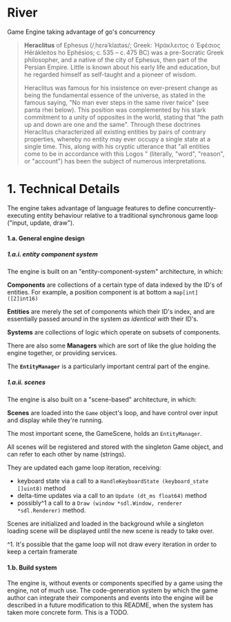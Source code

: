 River
===

Game Engine taking advantage of go's concurrency

> **Heraclitus** of Ephesus (/ˌhɛrəˈklaɪtəs/; Greek: Ἡράκλειτος ὁ Ἐφέσιος
> Hērákleitos ho Ephésios; c. 535 – c. 475 BC) was a pre-Socratic Greek
> philosopher, and a native of the city of Ephesus, then part of the
> Persian Empire. Little is known about his early life and education, but 
> he regarded himself as self-taught and a pioneer of wisdom.
> 
> Heraclitus was famous for his insistence on ever-present change as
> being the fundamental essence of the universe, as stated in the famous
> saying, "No man ever steps in the same river twice" (see panta rhei
> below). This position was complemented by his stark commitment to
> a unity of opposites in the world, stating that "the path up and down
> are one and the same". Through these doctrines Heraclitus characterized all
> existing entities by pairs of contrary properties, whereby no entity may
> ever occupy a single state at a single time. This, along with his cryptic
> utterance that "all entities come to be in accordance with this Logos
> " (literally, "word", "reason", or "account") has been the subject of
> numerous interpretations.

# 1. Technical Details

The engine takes advantage of language features to define concurrently-executing entity behaviour relative to a traditional synchronous game loop ("input, update, draw").

#### 1.a. General engine design

##### 1.a.i. entity component system

The engine is built on an "entity-component-system" architecture, in which:

**Components** are collections of a certain type of data indexed by the ID's of entities. For example, a position component is at bottom a `map[int]([2]int16)`

**Entities** are merely the set of components which their ID's index, and are essentially passed around in the system *as identical with* their ID's.

**Systems** are collections of logic which operate on subsets of components.

There are also some **Managers** which are sort of like the glue holding the engine together, or providing services.

The **`EntityManager`** is a particularly important central part of the engine.

##### 1.a.ii. scenes

The engine is also built on a "scene-based" architecture, in which:

**Scenes** are loaded into the `Game` object's loop, and have control over input and display while they're running.

The most important scene, the GameScene, holds an `EntityManager`.

All scenes will be registered and stored with the singleton Game object, and can refer to each other by name (strings).

They are updated each game loop iteration, receiving:

* keyboard state via a call to a `HandleKeyboardState (keyboard_state []uint8)` method
* delta-time updates via a call to an `Update (dt_ms float64)` method
* possibly^1 a call to a `Draw (window *sdl.Window, renderer *sdl.Renderer)` method.

Scenes are initialized and loaded in the background while a singleton loading scene will be displayed until the new scene is ready to take over.

^1. It's possible that the game loop will not draw every iteration in order to keep a certain framerate

#### 1.b. Build system

The engine is, without events or components specified by a game using the engine, not of much use. The code-generation system by which the game author can integrate their components and events into the engine will be described in a future modification to this README, when the system has taken more concrete form. This is a TODO.
